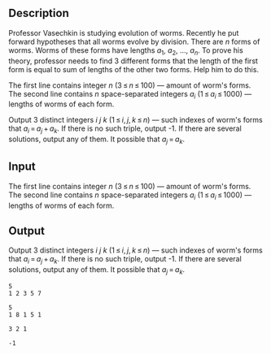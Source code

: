 ## Description

<div><p>Professor Vasechkin is studying evolution of worms. Recently he put forward hypotheses that all worms evolve by division. There are <span class="tex-span"><i>n</i></span> forms of worms. Worms of these forms have lengths <span class="tex-span"><i>a</i><sub class="lower-index">1</sub></span>, <span class="tex-span"><i>a</i><sub class="lower-index">2</sub></span>, ..., <span class="tex-span"><i>a</i><sub class="lower-index"><i>n</i></sub></span>. To prove his theory, professor needs to find 3 different forms that the length of the first form is equal to sum of lengths of the other two forms. Help him to do this.</p></div><div class="input-specification"><p>The first line contains integer <span class="tex-span"><i>n</i></span> (<span class="tex-span">3 ≤ <i>n</i> ≤ 100</span>) — amount of worm's forms. The second line contains <span class="tex-span"><i>n</i></span> space-separated integers <span class="tex-span"><i>a</i><sub class="lower-index"><i>i</i></sub></span> (<span class="tex-span">1 ≤ <i>a</i><sub class="lower-index"><i>i</i></sub> ≤ 1000</span>) — lengths of worms of each form.</p></div><div class="output-specification"><p>Output 3 distinct integers <span class="tex-span"><i>i</i></span> <span class="tex-span"><i>j</i></span> <span class="tex-span"><i>k</i></span> (<span class="tex-span">1 ≤ <i>i</i>, <i>j</i>, <i>k</i> ≤ <i>n</i></span>) — such indexes of worm's forms that <span class="tex-span"><i>a</i><sub class="lower-index"><i>i</i></sub> = <i>a</i><sub class="lower-index"><i>j</i></sub> + <i>a</i><sub class="lower-index"><i>k</i></sub></span>. If there is no such triple, output <span class="tex-font-style-tt">-1</span>. If there are several solutions, output any of them. It possible that <span class="tex-span"><i>a</i><sub class="lower-index"><i>j</i></sub> = <i>a</i><sub class="lower-index"><i>k</i></sub></span>.</p></div>

## Input

<p>The first line contains integer <span class="tex-span"><i>n</i></span> (<span class="tex-span">3 ≤ <i>n</i> ≤ 100</span>) — amount of worm's forms. The second line contains <span class="tex-span"><i>n</i></span> space-separated integers <span class="tex-span"><i>a</i><sub class="lower-index"><i>i</i></sub></span> (<span class="tex-span">1 ≤ <i>a</i><sub class="lower-index"><i>i</i></sub> ≤ 1000</span>) — lengths of worms of each form.</p>

## Output

<p>Output 3 distinct integers <span class="tex-span"><i>i</i></span> <span class="tex-span"><i>j</i></span> <span class="tex-span"><i>k</i></span> (<span class="tex-span">1 ≤ <i>i</i>, <i>j</i>, <i>k</i> ≤ <i>n</i></span>) — such indexes of worm's forms that <span class="tex-span"><i>a</i><sub class="lower-index"><i>i</i></sub> = <i>a</i><sub class="lower-index"><i>j</i></sub> + <i>a</i><sub class="lower-index"><i>k</i></sub></span>. If there is no such triple, output <span class="tex-font-style-tt">-1</span>. If there are several solutions, output any of them. It possible that <span class="tex-span"><i>a</i><sub class="lower-index"><i>j</i></sub> = <i>a</i><sub class="lower-index"><i>k</i></sub></span>.</p>





```input1
5
1 2 3 5 7

```




```input2
5
1 8 1 5 1

```




```output1
3 2 1

```




```output2
-1

```


